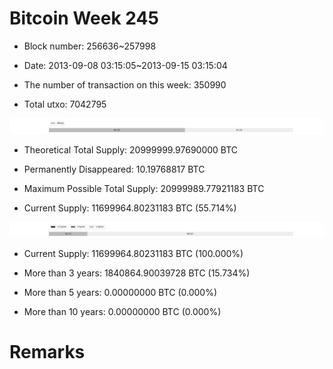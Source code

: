 # Bitcoin Week 245

- Block number: 256636~257998

- Date: 2013-09-08 03:15:05~2013-09-15 03:15:04

- The number of transaction on this week: 350990

- Total utxo: 7042795

![](../images/mined_week245.png)

- Theoretical Total Supply: 20999999.97690000 BTC

- Permanently Disappeared: 10.19768817 BTC

- Maximum Possible Total Supply: 20999989.77921183 BTC

- Current Supply: 11699964.80231183 BTC (55.714%)

![](../images/year_week245.png)


- Current Supply: 11699964.80231183 BTC (100.000%)

- More than 3 years: 1840864.90039728 BTC (15.734%)

- More than 5 years: 0.00000000 BTC (0.000%)

- More than 10 years: 0.00000000 BTC (0.000%)

# Remarks

